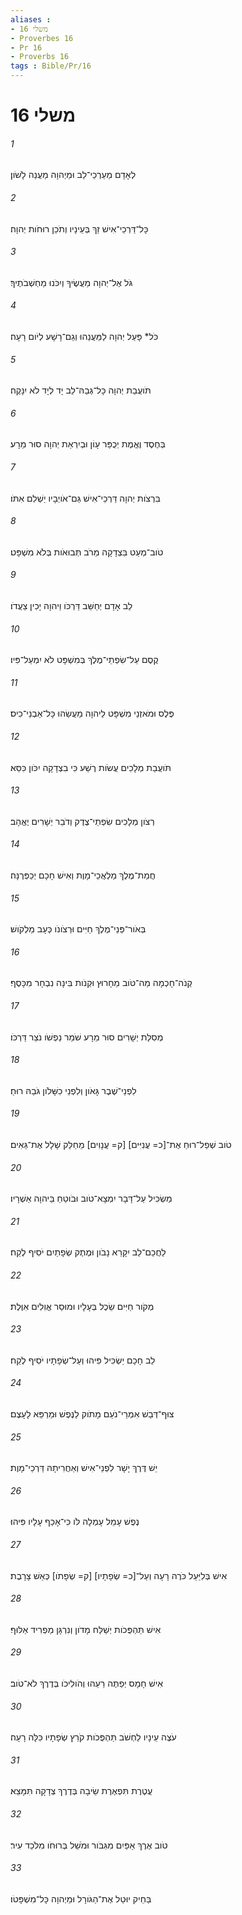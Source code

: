 ```yaml
---
aliases : 
- משלי 16
- Proverbes 16
- Pr 16
- Proverbs 16
tags : Bible/Pr/16
---
```


# משלי 16

###### 1
לְאָדָם מַעַרְכֵי־לֵב וּמֵיְהוָה מַעֲנֵה לָשֹׁון׃
###### 2
כָּל־דַּרְכֵי־אִישׁ זַךְ בְּעֵינָיו וְתֹכֵן רוּחֹות יְהוָה׃
###### 3
גֹּל אֶל־יְהוָה מַעֲשֶׂיךָ וְיִכֹּנוּ מַחְשְׁבֹתֶיךָ׃
###### 4
כֹּל* פָּעַל יְהוָה לַמַּעֲנֵהוּ וְגַם־רָשָׁע לְיֹום רָעָה׃
###### 5
תֹּועֲבַת יְהוָה כָּל־גְּבַהּ־לֵב יָד לְיָד לֹא יִנָּקֶה׃
###### 6
בְּחֶסֶד וֶאֱמֶת יְכֻפַּר עָוֹן וּבְיִרְאַת יְהוָה סוּר מֵרָע׃
###### 7
בִּרְצֹות יְהוָה דַּרְכֵי־אִישׁ גַּם־אֹויְבָיו יַשְׁלִם אִתֹּו׃
###### 8
טֹוב־מְעַט בִּצְדָקָה מֵרֹב תְּבוּאֹות בְּלֹא מִשְׁפָּט׃
###### 9
לֵב אָדָם יְחַשֵּׁב דַּרְכֹּו וַיהוָה יָכִין צַעֲדֹו׃
###### 10
קֶסֶם עַל־שִׂפְתֵי־מֶלֶךְ בְּמִשְׁפָּט לֹא יִמְעַל־פִּיו׃
###### 11
פֶּלֶס וּמֹאזְנֵי מִשְׁפָּט לַיהוָה מַעֲשֵׂהוּ כָּל־אַבְנֵי־כִיס׃
###### 12
תֹּועֲבַת מְלָכִים עֲשֹׂות רֶשַׁע כִּי בִצְדָקָה יִכֹּון כִּסֵּא׃
###### 13
רְצֹון מְלָכִים שִׂפְתֵי־צֶדֶק וְדֹבֵר יְשָׁרִים יֶאֱהָב׃
###### 14
חֲמַת־מֶלֶךְ מַלְאֲכֵי־מָוֶת וְאִישׁ חָכָם יְכַפְּרֶנָּה׃
###### 15
בְּאֹור־פְּנֵי־מֶלֶךְ חַיִּים וּרְצֹונֹו כְּעָב מַלְקֹושׁ׃
###### 16
קְנֹה־חָכְמָה מַה־טֹּוב מֵחָרוּץ וּקְנֹות בִּינָה נִבְחָר מִכָּסֶף׃
###### 17
מְסִלַּת יְשָׁרִים סוּר מֵרָע שֹׁמֵר נַפְשֹׁו נֹצֵר דַּרְכֹּו׃
###### 18
לִפְנֵי־שֶׁבֶר גָּאֹון וְלִפְנֵי כִשָּׁלֹון גֹּבַהּ רוּחַ׃
###### 19
טֹוב שְׁפַל־רוּחַ אֶת־[כ= עֲנִיִּים] [ק= עֲנָוִים] מֵחַלֵּק שָׁלָל אֶת־גֵּאִים׃
###### 20
מַשְׂכִּיל עַל־דָּבָר יִמְצָא־טֹוב וּבֹוטֵחַ בַּיהוָה אַשְׁרָיו׃
###### 21
לַחֲכַם־לֵב יִקָּרֵא נָבֹון וּמֶתֶק שְׂפָתַיִם יֹסִיף לֶקַח׃
###### 22
מְקֹור חַיִּים שֵׂכֶל בְּעָלָיו וּמוּסַר אֱוִלִים אִוֶּלֶת׃
###### 23
לֵב חָכָם יַשְׂכִּיל פִּיהוּ וְעַל־שְׂפָתָיו יֹסִיף לֶקַח׃
###### 24
צוּף־דְּבַשׁ אִמְרֵי־נֹעַם מָתֹוק לַנֶּפֶשׁ וּמַרְפֵּא לָעָצֶם׃
###### 25
יֵשׁ דֶּרֶךְ יָשָׁר לִפְנֵי־אִישׁ וְאַחֲרִיתָהּ דַּרְכֵי־מָוֶת׃
###### 26
נֶפֶשׁ עָמֵל עָמְלָה לֹּו כִּי־אָכַף עָלָיו פִּיהוּ׃
###### 27
אִישׁ בְּלִיַּעַל כֹּרֶה רָעָה וְעַל־[כ= שְׂפָתָיו] [ק= שְׂפָתֹו] כְּאֵשׁ צָרָבֶת׃
###### 28
אִישׁ תַּהְפֻּכֹות יְשַׁלַּח מָדֹון וְנִרְגָּן מַפְרִיד אַלּוּף׃
###### 29
אִישׁ חָמָס יְפַתֶּה רֵעֵהוּ וְהֹולִיכֹו בְּדֶרֶךְ לֹא־טֹוב׃
###### 30
עֹצֶה עֵינָיו לַחְשֹׁב תַּהְפֻּכֹות קֹרֵץ שְׂפָתָיו כִּלָּה רָעָה׃
###### 31
עֲטֶרֶת תִּפְאֶרֶת שֵׂיבָה בְּדֶרֶךְ צְדָקָה תִּמָּצֵא׃
###### 32
טֹוב אֶרֶךְ אַפַּיִם מִגִּבֹּור וּמֹשֵׁל בְּרוּחֹו מִלֹּכֵד עִיר׃
###### 33
בַּחֵיק יוּטַל אֶת־הַגֹּורָל וּמֵיְהוָה כָּל־מִשְׁפָּטֹו׃
